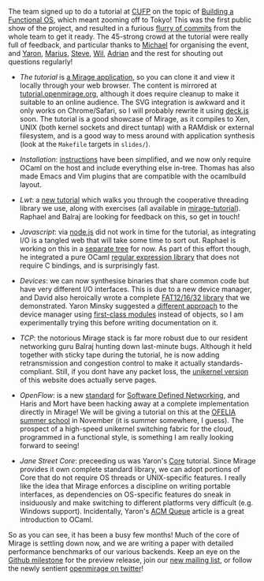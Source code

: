 The team signed up to do a tutorial at [CUFP](http://cufp.org) on the topic of [Building a Functional OS](http://cufp.org/conference/sessions/2011/t3-building-functional-os), which meant zooming off to Tokyo!  This was the first public show of the project, and resulted in a furious [flurry of commits](https://github.com/avsm/mirage/graphs/impact) from the whole team to get it ready. The 45-strong crowd at the tutorial were really full of feedback, and particular thanks to [Michael](http://www.deinprogramm.de/sperber/) for organising the event, and [Yaron](http://ocaml.janestreet.com/?q=blog/5), [Marius](http://monkey.org/~marius/), [Steve](https://twitter.com/#!/stevej), [Wil](https://twitter.com/wil), [Adrian](https://twitter.com/#!/adoemon) and the rest for shouting out questions regularly!

* *The tutorial* is [a Mirage application](http://github.com/avsm/mirage-tutorial), so you can clone it and view it locally through your web browser. The content is mirrored at [tutorial.openmirage.org](http://tutorial.openmirage.org), although it does require cleanup to make it suitable to an online audience. The SVG integration is awkward and it only works on Chrome/Safari, so I will probably rewrite it using [deck.js](http://imakewebthings.github.com/deck.js/) soon. The tutorial is a good showcase of Mirage, as it compiles to Xen, UNIX (both kernel sockets and direct tuntap) with a RAMdisk or external filesystem, and is a good way to mess around with application synthesis (look at the `Makefile` targets in `slides/`).

* *Installation*: [instructions](/wiki/install) have been simplified, and we now only require OCaml on the host and include everything else in-tree. Thomas has also made Emacs and Vim plugins that are compatible with the ocamlbuild layout.

* *Lwt*: a [new tutorial](/wiki/tutorial-lwt) which walks you through the cooperative threading library we use, along with exercises (all available in [mirage-tutorial](http://github.com/avsm/mirage-tutorial)). Raphael and Balraj are looking for feedback on this, so get in touch!

* *Javascript*: via [node.js](http://nodejs.org) did not work in time for the tutorial, as integrating I/O is a tangled web that will take some time to sort out. Raphael is working on this in a [separate tree](https://github.com/raphael-proust/nodejs_of_ocaml) for now.  As part of this effort though, he integrated a pure OCaml [regular expression library](/blog/ocaml-regexp) that does not require C bindings, and is surprisingly fast.

* *Devices*: we can now synthesise binaries that share common code but have very different I/O interfaces. This is due to a new device manager, and David also heroically wrote a complete [FAT12/16/32 library](http://github.com/avsm/mirage/tree/master/lib/fs) that we demonstrated.  Yaron Minsky suggested a [different approach](https://gist.github.com/1245418) to the device manager using [first-class modules](http://caml.inria.fr/pub/docs/manual-ocaml/extn.html#sec245) instead of objects, so I am experimentally trying this before writing documentation on it.

* *TCP*: the notorious Mirage stack is far more robust due to our resident networking guru Balraj hunting down last-minute bugs. Although it held together with sticky tape during the tutorial, he is now adding retransmission and congestion control to make it actually standards-compliant.  Still, if you dont have any packet loss, the [unikernel version](http://xen.openmirage.org/) of this website does actually serve pages.

* *OpenFlow*: is a new [standard](http://www.openflow.org/wk/index.php/OpenFlow_v1.0) for [Software Defined Networking](http://networkheresy.wordpress.com/), and Haris and Mort have been hacking away at a complete implementation directly in Mirage!  We will be giving a tutorial on this at the [OFELIA summer school](http://changeofelia.info.ucl.ac.be/) in November (it is summer somewhere, I guess). The prospect of a high-speed unikernel switching fabric for the cloud, programmed in a functional style, is something I am really looking forward to seeing!

* *Jane Street Core*: preceeding us was Yaron's [Core](http://cufp.org/conference/sessions/2011/t2-janestreets-ocaml-core-library) tutorial. Since Mirage provides it own complete standard library, we can adopt portions of Core that do not require OS threads or UNIX-specific features.  I really like the idea that Mirage enforces a discipline on writing portable interfaces, as dependencies on OS-specific features do sneak in insiduously and make switching to different platforms very difficult (e.g. Windows support). Incidentally, Yaron's [ACM Queue](http://queue.acm.org/detail.cfm?id=2038036&ref=fullrss) article is a great introduction to OCaml.

So as you can see, it has been a busy few months!  Much of the core of Mirage is settling down now, and we are writing a paper with detailed performance benchmarks of our various backends.  Keep an eye on the [Github milestone](https://github.com/avsm/mirage/issues?milestone=2&state=open) for the preview release, join our [new mailing list](https://lists.cam.ac.uk/mailman/listinfo/cl-mirage), or follow the newly sentient [openmirage on twitter](http://twitter.com/openmirage)!
